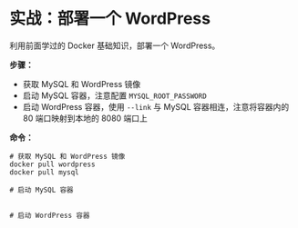 # 实战：部署一个 WordPress

利用前面学过的 Docker 基础知识，部署一个 WordPress。

**步骤：**

- 获取 MySQL 和 WordPress 镜像
- 启动 MySQL 容器，注意配置 `MYSQL_ROOT_PASSWORD`
- 启动 WordPress 容器，使用 `--link` 与 MySQL 容器相连，注意将容器内的 80 端口映射到本地的 8080 端口上

**命令：**

```shell
# 获取 MySQL 和 WordPress 镜像
docker pull wordpress
docker pull mysql

# 启动 MySQL 容器


# 启动 WordPress 容器

```

